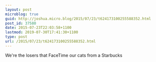```yaml
---
layout: post
microblog: true
guid: http://joshua.micro.blog/2015/07/23/t624173100255588352.html
post_id: 37580
date: 2015-07-23T22:03:58+1100
lastmod: 2019-07-30T17:41:30+1100
type: post
url: /2015/07/23/t624173100255588352.html
---
```

We're the losers that FaceTime our cats from a Starbucks
